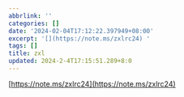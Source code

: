 ```yaml
---
abbrlink: ''
categories: []
date: '2024-02-04T17:12:22.397949+08:00'
excerpt: '[](https://note.ms/zxlrc24) '
tags: []
title: zxl
updated: 2024-2-4T17:15:51.289+8:0
---
```

[https://note.ms/zxlrc24](https://note.ms/zxlrc24)
